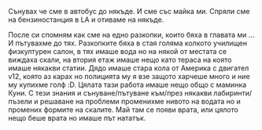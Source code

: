 Сънувах че сме в автобус до някъде. И сме със майка ми. Спряли сме на бензиностанция в LA и отиваме на някъде. 

После си спомням как сме на едно разкопки, които бяха в главата ми ... И пътувахме до тях. Разкопките бяха в стая голяма колкото училищен физкултурен салон, в тях имаше вода но на някой от местата се виждаха скали, на втория етаж имаше нещо като тераса на която имаше някакви статии. Дядо имаше стара кола от Америка с двигател v12, която аз карах но полицията му я взе защото харчеше много и ние му купихме голф :D. Цялата тази работа имаше нещо общо с маминка Куни. С тези знания и сънуване/пътуване към/през някакви лабиринти/пъзели и решаване на проблеми променихме нивото на водата но и промених формите на скалите. Май там се появи врата, или цялото нещо беше врата но имаше път нататък. 